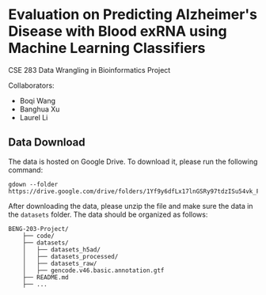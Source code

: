 # Evaluation on Predicting Alzheimer's Disease with Blood exRNA using Machine Learning Classifiers

CSE 283 Data Wrangling in Bioinformatics Project

Collaborators:
* Boqi Wang
* Banghua Xu
* Laurel Li

## Data Download
The data is hosted on Google Drive. To download it, please run the following command:
```
gdown --folder https://drive.google.com/drive/folders/1Yf9y6dfLx17lnGSRy97tdzISu54vk_FM
```
After downloading the data, please unzip the file and make sure the data in the `datasets` folder. The data should be organized as follows:
```
BENG-203-Project/
    ├── code/
    ├── datasets/
    │   ├── datasets_h5ad/
    │   ├── datasets_processed/
    │   ├── datasets_raw/
    │   ├── gencode.v46.basic.annotation.gtf
    ├── README.md
    ├── ...
```
